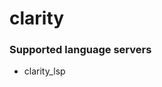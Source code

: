 <!--- THIS DOCUMENT IS AUTOMATICALLY GENERATED, DON'T EDIT IT -->
# clarity

### Supported language servers

- clarity_lsp
